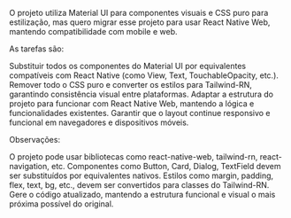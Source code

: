 O projeto utiliza Material UI para componentes visuais e CSS puro para estilização, mas quero migrar esse projeto para usar React Native Web, mantendo compatibilidade com mobile e web.

As tarefas são:

Substituir todos os componentes do Material UI por equivalentes compatíveis com React Native (como View, Text, TouchableOpacity, etc.).
Remover todo o CSS puro e converter os estilos para Tailwind-RN, garantindo consistência visual entre plataformas.
Adaptar a estrutura do projeto para funcionar com React Native Web, mantendo a lógica e funcionalidades existentes.
Garantir que o layout continue responsivo e funcional em navegadores e dispositivos móveis.

Observações:

O projeto pode usar bibliotecas como react-native-web, tailwind-rn, react-navigation, etc.
Componentes como Button, Card, Dialog, TextField devem ser substituídos por equivalentes nativos.
Estilos como margin, padding, flex, text, bg, etc., devem ser convertidos para classes do Tailwind-RN.
Gere o código atualizado, mantendo a estrutura funcional e visual o mais próxima possível do original.
